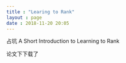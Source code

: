 ```yaml
---
title : "Learing to Rank"
layout : page
date : 2018-11-20 20:05
---
```


占坑 A Short Introduction to Learning to Rank

论文下下载了